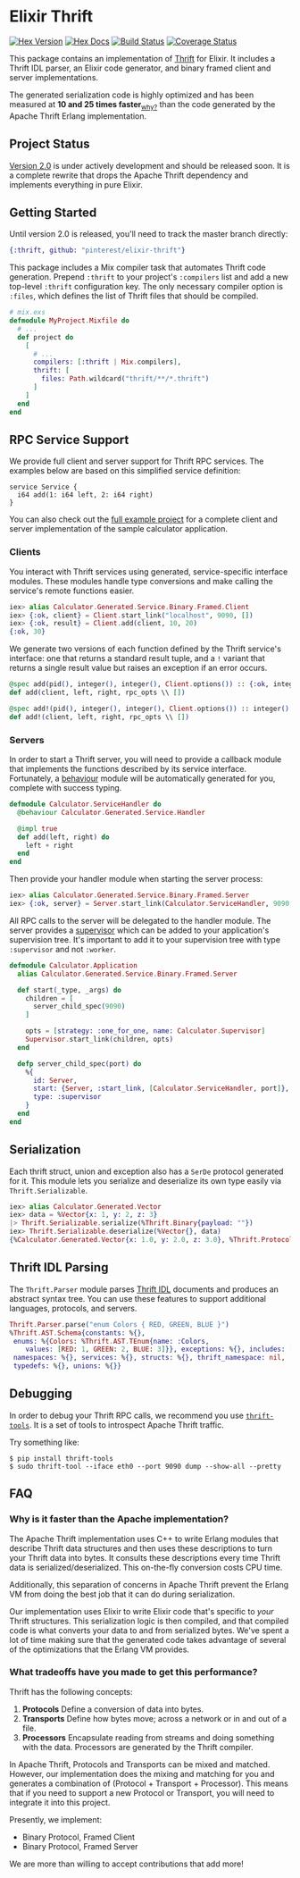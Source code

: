 # Elixir Thrift

[![Hex Version](https://img.shields.io/hexpm/v/thrift.svg)](https://hex.pm/packages/thrift)
[![Hex Docs](https://img.shields.io/badge/docs-hexpm-blue.svg)](https://hexdocs.pm/thrift/)
[![Build Status](https://travis-ci.org/pinterest/elixir-thrift.svg?branch=master)](https://travis-ci.org/pinterest/elixir-thrift)
[![Coverage Status](https://coveralls.io/repos/pinterest/elixir-thrift/badge.svg?branch=master)](https://coveralls.io/github/pinterest/elixir-thrift?branch=master)

This package contains an implementation of [Thrift](https://thrift.apache.org/)
for Elixir. It includes a Thrift IDL parser, an Elixir code generator, and
binary framed client and server implementations.

The generated serialization code is highly optimized and has been measured at
**10 and 25 times faster**<sub>[why?](#why-is-it-faster-than-the-apache-implementation)</sub>
than the code generated by the Apache Thrift Erlang implementation.

## Project Status

[Version 2.0](https://github.com/pinterest/elixir-thrift/milestone/1) is under
actively development and should be released soon. It is a complete rewrite
that drops the Apache Thrift dependency and implements everything in pure
Elixir.

## Getting Started

Until version 2.0 is released, you'll need to track the master branch
directly:

```elixir
{:thrift, github: "pinterest/elixir-thrift"}
```

This package includes a Mix compiler task that automates Thrift code
generation. Prepend `:thrift` to your project's `:compilers` list and add a
new top-level `:thrift` configuration key. The only necessary compiler option
is `:files`, which defines the list of Thrift files that should be compiled.

```elixir
# mix.exs
defmodule MyProject.Mixfile do
  # ...
  def project do
    [
      # ...
      compilers: [:thrift | Mix.compilers],
      thrift: [
        files: Path.wildcard("thrift/**/*.thrift")
      ]
    ]
  end
end
```

## RPC Service Support

We provide full client and server support for Thrift RPC services. The examples
below are based on this simplified service definition:

```thrift
service Service {
  i64 add(1: i64 left, 2: i64 right)
}
```

You can also check out the [full example project](example/) for a complete
client and server implementation of the sample calculator application.

### Clients

You interact with Thrift services using generated, service-specific interface
modules. These modules handle type conversions and make calling the service's
remote functions easier.

```elixir
iex> alias Calculator.Generated.Service.Binary.Framed.Client
iex> {:ok, client} = Client.start_link("localhost", 9090, [])
iex> {:ok, result} = Client.add(client, 10, 20)
{:ok, 30}
```

We generate two versions of each function defined by the Thrift service's
interface: one that returns a standard result tuple, and a `!` variant that
returns a single result value but raises an exception if an error occurs.

```elixir
@spec add(pid(), integer(), integer(), Client.options()) :: {:ok, integer()} | {:error, any()}
def add(client, left, right, rpc_opts \\ [])

@spec add!(pid(), integer(), integer(), Client.options()) :: integer()
def add!(client, left, right, rpc_opts \\ [])
```

### Servers

In order to start a Thrift server, you will need to provide a callback module
that implements the functions described by its service interface. Fortunately,
a [behaviour] module will be automatically generated for you, complete with
success typing.

```elixir
defmodule Calculator.ServiceHandler do
  @behaviour Calculator.Generated.Service.Handler

  @impl true
  def add(left, right) do
    left + right
  end
end
```

Then provide your handler module when starting the server process:

```elixir
iex> alias Calculator.Generated.Service.Binary.Framed.Server
iex> {:ok, server} = Server.start_link(Calculator.ServiceHandler, 9090, [])
```

All RPC calls to the server will be delegated to the handler module. The server
provides a [supervisor] which can be added to your application's supervision
tree. It's important to add it to your supervision tree with type `:supervisor`
and not `:worker`.

```elixir
defmodule Calculator.Application
  alias Calculator.Generated.Service.Binary.Framed.Server

  def start(_type, _args) do
    children = [
      server_child_spec(9090)
    ]

    opts = [strategy: :one_for_one, name: Calculator.Supervisor]
    Supervisor.start_link(children, opts)
  end

  defp server_child_spec(port) do
    %{
      id: Server,
      start: {Server, :start_link, [Calculator.ServiceHandler, port]},
      type: :supervisor
    }
  end
end
```

[behaviour]: https://elixir-lang.org/getting-started/typespecs-and-behaviours.html#behaviours
[supervisor]: https://elixir-lang.org/getting-started/mix-otp/supervisor-and-application.html

## Serialization

Each thrift struct, union and exception also has a `SerDe` protocol generated for
it. This module lets you serialize and deserialize its own type easily via `Thrift.Serializable`.

```elixir
iex> alias Calculator.Generated.Vector
iex> data = %Vector{x: 1, y: 2, z: 3}
|> Thrift.Serializable.serialize(%Thrift.Binary{payload: ""})
iex> Thrift.Serializable.deserialize(%Vector{}, data)
{%Calculator.Generated.Vector{x: 1.0, y: 2.0, z: 3.0}, %Thrift.Protocol.Binary{payload: ""}}
```

## Thrift IDL Parsing

The `Thrift.Parser` module parses [Thrift IDL][idl] documents and produces an
abstract syntax tree. You can use these features to support additional
languages, protocols, and servers.

```elixir
Thrift.Parser.parse("enum Colors { RED, GREEN, BLUE }")
%Thrift.AST.Schema{constants: %{},
 enums: %{Colors: %Thrift.AST.TEnum{name: :Colors,
    values: [RED: 1, GREEN: 2, BLUE: 3]}}, exceptions: %{}, includes: [],
 namespaces: %{}, services: %{}, structs: %{}, thrift_namespace: nil,
 typedefs: %{}, unions: %{}}
```

[idl]: https://thrift.apache.org/docs/idl

## Debugging

In order to debug your Thrift RPC calls, we recommend you use [`thrift-tools`](https://github.com/pinterest/thrift-tools). It is a set of tools to introspect Apache Thrift traffic.

Try something like:

```
$ pip install thrift-tools
$ sudo thrift-tool --iface eth0 --port 9090 dump --show-all --pretty
```

## FAQ

### Why is it faster than the Apache implementation?

The Apache Thrift implementation uses C++ to write Erlang modules that describe
Thrift data structures and then uses these descriptions to turn your Thrift
data into bytes. It consults these descriptions every time Thrift data is
serialized/deserialized. This on-the-fly conversion costs CPU time.

Additionally, this separation of concerns in Apache Thrift prevent the Erlang
VM from doing the best job that it can do during serialization.

Our implementation uses Elixir to write Elixir code that's specific to _your_
Thrift structures. This serialization logic is then compiled, and that compiled
code is what converts your data to and from serialized bytes. We've spent a lot
of time making sure that the generated code takes advantage of several of the
optimizations that the Erlang VM provides.

### What tradeoffs have you made to get this performance?

Thrift has the following concepts:

1. **Protocols** Define a conversion of data into bytes.
2. **Transports** Define how bytes move; across a network or in and out of a file.
3. **Processors** Encapsulate reading from streams and doing something with the data. Processors are generated by the Thrift compiler.

In Apache Thrift, Protocols and Transports can be mixed and matched. However,
our implementation does the mixing and matching for you and generates a
combination of (Protocol + Transport + Processor). This means that if you need
to support a new Protocol or Transport, you will need to integrate it into this
project.

Presently, we implement:

* Binary Protocol, Framed Client
* Binary Protocol, Framed Server

We are more than willing to accept contributions that add more!
